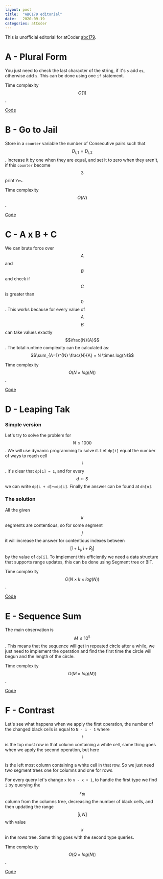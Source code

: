 ```yaml
---
layout: post
title:  "ABC179 editorial"
date:   2020-09-19
categories: atCoder
---
```

This is unofficial editorial for atCoder [abc179](https://atcoder.jp/contests/abc179).
# A - Plural Form
You just need to check the last character of the string, if it's `s` add `es`, otherwise add `s`. This can be done using one `if` statement.

Time complexity $$O(1)$$.

[Code](https://github.com/Ali-Ibrahim137/Competitive-Programming/blob/master/AtCoder/abc179/a.cpp)

# B - Go to Jail
Store in a `counter` variable the number of Consecutive pairs such that $$D_{i, 1} = D_{i, 2}$$. Increase it by one when they are equal, and set it to zero when they aren't, if this `counter` become $$3$$ print `Yes`.

Time complexity $$O(N)$$.

[Code](https://github.com/Ali-Ibrahim137/Competitive-Programming/blob/master/AtCoder/abc179/b.cpp)

# C - A x B + C
We can brute force over $$A$$ and $$B$$ and check if $$C$$ is greater than $$0$$. This works because for every value of $$A$$ $$B$$ can take values exactly $$\frac{N}{A}$$. The total runtime complexity can be calculated as:
$$\sum_{A=1}^{N} \frac{N}{A} = N \times log(N)$$

Time complexity $$O(N \times log(N))$$.

[Code](https://github.com/Ali-Ibrahim137/Competitive-Programming/blob/master/AtCoder/abc179/c.cpp)


# D - Leaping Tak
### Simple version
Let's try to solve the problem for $$N \le 1000$$. We will use dynamic programming to solve it. Let `dp[i]` equal the number of ways to reach cell $$i$$. It's clear that `dp[1] = 1`, and for every $$d \subset S$$ we can write `dp[i + d]+=dp[i]`. Finally the answer can be found at `dn[n]`.

### The solution
All the given $$k$$ segments are contentious, so for some segment $$j$$ it will increase the answer for contentious indexes between $$[i + L_j, i + R_j]$$ by the value of `dp[i]`. To implement this efficiently we need a data structure that supports range updates, this can be done using Segment tree or BIT.

Time complexity $$O(N \times k \times log(N))$$.

[Code](https://github.com/Ali-Ibrahim137/Competitive-Programming/blob/master/AtCoder/abc179/d.cpp)

# E - Sequence Sum
The main observation is $$M \le 10^5$$. This means that the sequence will get in repeated circle after a while, we just need to implement the operation and find the first time the circle will begun and the length of the circle.

Time complexity $$O(M \times log(M))$$.

[Code](https://github.com/Ali-Ibrahim137/Competitive-Programming/blob/master/AtCoder/abc179/e.cpp)

# F - Contrast
Let's see what happens when we apply the first operation, the number of the changed black cells is equal to `N - i - 1` where $$i$$ is the top most row in that column containing a white cell, same thing goes when we apply the second operation, but here $$i$$ is the left most column containing a white cell in that row. So we just need two segment trees one for columns and one for rows.

For every query let's change `x` to `n - x + 1`, to handle the first type we find `i` by querying the $$x_{th}$$ column from the columns tree, decreasing the number of black cells, and then updating the range $$[i, N]$$ with value $$x$$ in the rows tree. Same thing goes with the second type queries.

Time complexity $$O(Q \times log(N))$$.

[Code](https://github.com/Ali-Ibrahim137/Competitive-Programming/blob/master/AtCoder/abc179/f.cpp)
